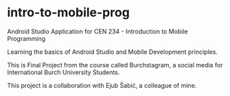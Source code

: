 # intro-to-mobile-prog
Android Studio Application for CEN 234 - Introduction to Mobile Programming

Learning the basics of Android Studio and Mobile Development principles.

This is Final Project from the course called Burchstagram, a social media for International Burch University Students.

This project is a collaboration with Ejub Šabić, a colleague of mine.
